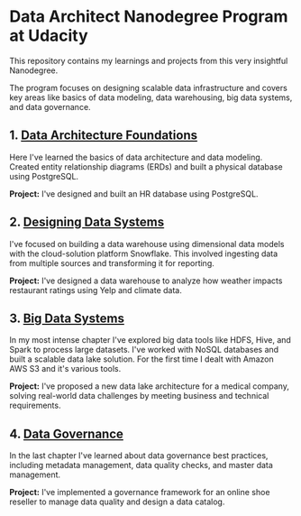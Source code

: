 # Data Architect Nanodegree Program at Udacity

This repository contains my learnings and projects from this very insightful Nanodegree. 

The program focuses on designing scalable data infrastructure and covers key areas like basics of data modeling, data warehousing, big data systems, and data governance.

## 1. <a href="Course1_DataArchitectureFoundations">Data Architecture Foundations</a>

Here I've learned the basics of data architecture and data modeling. Created entity relationship diagrams (ERDs) and built a physical database using PostgreSQL.

**Project:** 
I've designed and built an HR database using PostgreSQL.

## 2. <a href="Course2_DesigningDataSystems">Designing Data Systems</a>


I've focused on building a data warehouse using dimensional data models with the cloud-solution platform Snowflake. This involved ingesting data from multiple sources and transforming it for reporting.

**Project:** 
I've designed a data warehouse to analyze how weather impacts restaurant ratings using Yelp and climate data.

## 3. <a href="Course3_BigDataSystems">Big Data Systems</a>


In my most intense chapter I've explored big data tools like HDFS, Hive, and Spark to process large datasets. I've worked with NoSQL databases and built a scalable data lake solution. 
For the first time I dealt with Amazon AWS S3 and it's various tools.

**Project:** 
I've proposed a new data lake architecture for a medical company, solving real-world data challenges by meeting business and technical requirements.

## 4. <a href="Course4_DataGovernance">Data Governance</a>

In the last chapter I've learned about data governance best practices, including metadata management, data quality checks, and master data management.

**Project:** 
I've implemented a governance framework for an online shoe reseller to manage data quality and design a data catalog.
